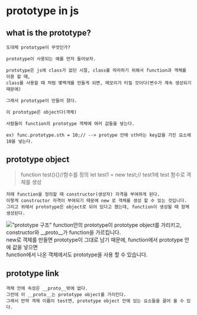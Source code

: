 # prototype in js  
## what is the prototype?
    도대체 prototype이 무엇인가?  

    prototype이 사용되는 예를 먼저 들어보자.  

    prototype은 js에 class가 없던 시절, class를 따라하기 위해서 function과 객체를 이용 할 때,  
    class를 사용할 때 처럼 몇백개를 만들게 되면, 메모리가 터질 것이다(변수가 계속 생성되기 때문에)  

    그래서 prototype이 만들어 졌다.  

    이 prototype은 object다(객체)   

    사람들이 function의 prototype 객체에 여러 값들을 넣는다.  

    ex) func.prototype.sth = 10;// --> protype 안에 sth라는 key값을 가진 요소에 10을 넣는다.  

## prototype object
>function test(){}//함수를 정의
let test1 = new test;// test1에 test 함수로 객체를 생성

    저때 function을 정의할 때 constructor(생성자) 자격을 부여하게 된다.  
    이렇게 constructor 자격이 부여되기 때문에 new 로 객체를 생성 할 수 있는 것입니다.  
    그리고 위에서 prototype은 object로 되어 있다고 했는데, function이 생성될 때 함께 생성된다.    

!["prototype 구조"](https://cdn-images-1.medium.com/max/1000/1*PZe_YnLftVZwT1dNs1Iu0A.png)
    function안의 prototype이 prototype object를 가리키고, constructor와 __proto__가 function을 가르킵니다.  
    new로 객체를 만들면 prototype이 그대로 남기 때문에, function에서 prototype 안에 값을 넣으면  
    function에서 나온 객체에서도 prototype을 사용 할 수 있습니다.

## prototype link
    객체 안에 속성은 __proto__밖에 없다.
    그런데 이 __proto__는 prototype object를 가리킨다.  
    그래서 만약 객체 이름이 test면, prototype object 안에 있는 요소들을 끌어 올 수 있다.   

